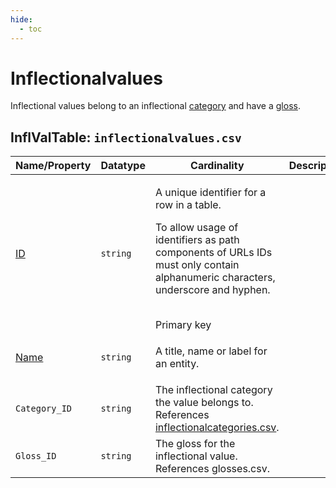 ```yaml
---
hide:
  - toc
---
```

# Inflectionalvalues
Inflectional values belong to an inflectional [category](../inflectionalcategories) and have a [gloss](../glosses).

## InflValTable: `inflectionalvalues.csv`

Name/Property | Datatype | Cardinality | Description
 --- | --- | --- | --- 
[ID](http://cldf.clld.org/v1.0/terms.rdf#id) | `string` | <div>             <p>A unique identifier for a row in a table.</p>             <p>                 To allow usage of identifiers as path components of URLs                 IDs must only contain alphanumeric characters, underscore and hyphen.             </p>         </div>         <br>Primary key
[Name](http://cldf.clld.org/v1.0/terms.rdf#name) | `string` | <div>             <p>A title, name or label for an entity.</p>         </div>         
`Category_ID` | `string` | The inflectional category the value belongs to.<br>References [inflectionalcategories.csv](inflectionalcategories.md).
`Gloss_ID` | `string` | The gloss for the inflectional value.<br>References glosses.csv.